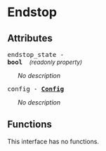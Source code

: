 





# Endstop

## Attributes



<big><code>endstop_state - 
**<span title="C type: bool, Python type: bool">bool</span>**</code></big>&nbsp;&nbsp;&nbsp;&nbsp;<span style="font-size: small;">_(readonly property)_</span>

<ul>

_No description_</ul>

<big><code>config - **[<span >Config</span>](endstop.config.md)**</code></big>

<ul>

_No description_</ul>



## Functions


This interface has no functions.
